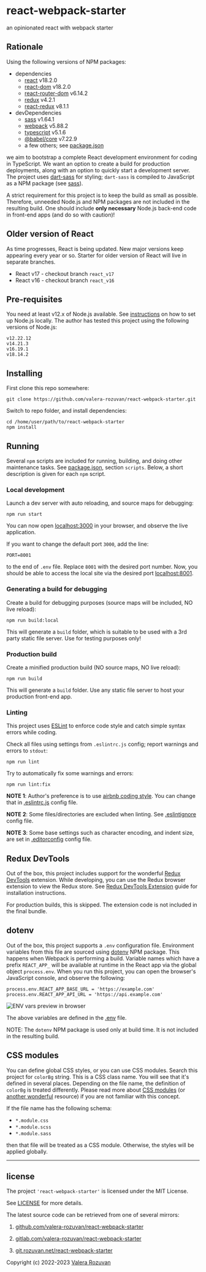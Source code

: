 # react-webpack-starter

an opinionated react with webpack starter

## Rationale

Using the following versions of NPM packages:

- dependencies
  - [react](https://www.npmjs.com/package/react) v18.2.0
  - [react-dom](https://www.npmjs.com/package/react-dom) v18.2.0
  - [react-router-dom](https://www.npmjs.com/package/react-router-dom) v6.14.2
  - [redux](https://www.npmjs.com/package/redux) v4.2.1
  - [react-redux](https://www.npmjs.com/package/react-redux) v8.1.1
- devDependencies
  - [sass](https://www.npmjs.com/package/sass) v1.64.1
  - [webpack](https://www.npmjs.com/package/webpack) v5.88.2
  - [typescript](https://www.npmjs.com/package/typescript) v5.1.6
  - [@babel/core](https://www.npmjs.com/package/@babel/core) v7.22.9
  - a few others; see [package.json](./package.json)

we aim to bootstrap a complete React development environment for coding in TypeScript. We want an option to create a build for production deployments, along with an option to quickly start a development server. The project uses [dart-sass](https://github.com/sass/dart-sass) for styling; `dart-sass` is compiled to JavaScript as a NPM package (see [sass](https://www.npmjs.com/package/sass)).

A strict requirement for this project is to keep the build as small as possible. Therefore, unneeded Node.js and NPM packages are not included in the resulting build. One should include **only necessary** Node.js back-end code in front-end apps (and do so with caution)!

## Older version of React

As time progresses, React is being updated. New major versions keep appearing every year or so. Starter for older version of React will live in separate branches.

- React v17 - checkout branch `react_v17`
- React v16 - checkout branch `react_v16`

## Pre-requisites

You need at least v12.x of Node.js available. See [instructions](https://nodejs.org/en/download/) on how to set up Node.js locally. The author has tested this project using the following versions of Node.js:

```text
v12.22.12
v14.21.3
v16.19.1
v18.14.2
```

## Installing

First clone this repo somewhere:

```shell
git clone https://github.com/valera-rozuvan/react-webpack-starter.git
```

Switch to repo folder, and install dependencies:

```shell
cd /home/user/path/to/react-webpack-starter
npm install
```

## Running

Several `npm` scripts are included for running, building, and doing other maintenance tasks. See [package.json](./package.json), section `scripts`. Below, a short description is given for each `npm` script.

### Local development

Launch a dev server with auto reloading, and source maps for debugging:

```shell
npm run start
```

You can now open [localhost:3000](http://localhost:3000/) in your browser, and observe the live application.

If you want to change the default port `3000`, add the line:

```text
PORT=8001
```

to the end of `.env` file. Replace `8001` with the desired port number. Now, you should be able to access the local site via the desired port [localhost:8001](http://localhost:8001/).

### Generating a build for debugging

Create a build for debugging purposes (source maps will be included, NO live reload):

```shell
npm run build:local
```

This will generate a `build` folder, which is suitable to be used with a 3rd party static file server. Use for testing purposes only!

### Production build

Create a minified production build (NO source maps, NO live reload):

```shell
npm run build
```

This will generate a `build` folder. Use any static file server to host your production front-end app.

### Linting

This project uses [ESLint](https://eslint.org/) to enforce code style and catch simple syntax errors while coding.

Check all files using settings from `.eslintrc.js` config; report warnings and errors to `stdout`:

```shell
npm run lint
```

Try to automatically fix some warnings and errors:

```shell
npm run lint:fix
```

**NOTE 1**: Author's preference is to use [airbnb coding style](https://airbnb.io/javascript/). You can change that in [.eslintrc.js](.eslintrc.js) config file.

**NOTE 2**: Some files/directories are excluded when linting. See [.eslintignore](.eslintignore) config file.

**NOTE 3**: Some base settings such as character encoding, and indent size, are set in [.editorconfig](./.editorconfig) config file.

## Redux DevTools

Out of the box, this project includes support for the wonderful [Redux DevTools](https://github.com/reduxjs/redux-devtools) extension. While developing, you can use the Redux browser extension to view the Redux store. See [Redux DevTools Extension](https://github.com/reduxjs/redux-devtools/tree/main/extension#installation) guide for installation instructions.

For production builds, this is skipped. The extension code is not included in the final bundle.

## dotenv

Out of the box, this project supports a `.env` configuration file. Environment variables from this file are sourced using [dotenv](https://www.npmjs.com/package/dotenv) NPM package. This happens when Webpack is performing a build. Variable names which have a prefix `REACT_APP_` will be available at runtime in the React app via the global object `process.env`. When you run this project, you can open the browser's JavaScript console, and observe the following:

```text
process.env.REACT_APP_BASE_URL = 'https://example.com'
process.env.REACT_APP_API_URL = 'https://api.example.com'
```

![ENV vars preview in browser](./env_vars_preview_in_browser.png "ENV vars preview in browser")

The above variables are defined in the [.env](./.env) file.

NOTE: The `dotenv` NPM package is used only at build time. It is not included in the resulting build.

## CSS modules

You can define global CSS styles, or you can use CSS modules. Search this project for `colorBg` string. This is a CSS class name. You will see that it's defined in several places. Depending on the file name, the definition of `colorBg` is treated differently. Please read more about [CSS modules](https://css-tricks.com/css-modules-part-1-need/) (or [another wonderful](https://blog.logrocket.com/a-deep-dive-into-css-modules/) resource) if you are not familiar with this concept.

If the file name has the following schema:

- `*.module.css`
- `*.module.scss`
- `*.module.sass`

then that file will be treated as a CSS module. Otherwise, the styles will be applied globally.

---

## license

The project `'react-webpack-starter'` is licensed under the MIT License.

See [LICENSE](./LICENSE) for more details.

The latest source code can be retrieved from one of several mirrors:

1. [github.com/valera-rozuvan/react-webpack-starter](https://github.com/valera-rozuvan/react-webpack-starter)

2. [gitlab.com/valera-rozuvan/react-webpack-starter](https://gitlab.com/valera-rozuvan/react-webpack-starter)

3. [git.rozuvan.net/react-webpack-starter](https://git.rozuvan.net/react-webpack-starter)

Copyright (c) 2022-2023 [Valera Rozuvan](https://valera.rozuvan.net/)
